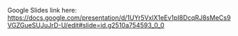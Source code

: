 Google Slides link here:
https://docs.google.com/presentation/d/1UYr5VxlX1eEv1pI8DcqRJ8sMeCs9VGZGueSUJuJrD-U/edit#slide=id.g2510a754593_0_0
